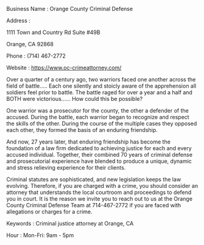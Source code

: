 
Business Name 	 : 	Orange County Criminal Defense

Address	:

1111 Town and Country Rd Suite #49B

Orange, CA 92868

Phone     	 :  	(714) 467-2772

Website		 :  	https://www.oc-crimeattorney.com/

Over a quarter of a century ago, two warriors faced one another across the field of battle….. Each one silently and stoicly aware of the apprehension all soldiers feel prior to battle. The battle raged for over a year and a half and BOTH were victorious…... How could this be possible?

One warrior was a prosecutor for the county, the other a defender of the accused. During the battle, each warrior began to recognize and respect the skills of the other. During the course of the multiple cases they opposed each other, they formed the basis of an enduring friendship.

And now, 27 years later, that enduring friendship has become the foundation of a law firm dedicated to achieving justice for each and every accused individual. Together, their combined 70 years of criminal defense and prosecutorial experience have blended to produce a unique, dynamic and stress relieving experience for their clients.

Criminal statutes are sophisticated, and new legislation keeps the law evolving. Therefore, if you are charged with a crime, you should consider an attorney that understands the local courtroom and proceedings to defend you in court. It is the reason we invite you to reach out to us at the Orange County Criminal Defense Team at 714-467-2772 if you are faced with allegations or charges for a crime.

Keywords	 :  	Criminal justice attorney at Orange, CA

Hour		 :  	Mon-Fri: 9am - 5pm
